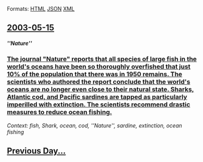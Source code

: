 
Formats: [HTML](2003/05/15/index.html)  [JSON](2003/05/15/index.json)  [XML](2003/05/15/index.xml)  

## [2003-05-15](/news/2003/05/15/index.md)

##### ''Nature''
### [ The journal "Nature" reports that all species of large fish in the world's oceans have been so thoroughly overfished that just 10% of the population that there was in 1950 remains. The scientists who authored the report conclude that the world's oceans are no longer even close to their natural state. Sharks, Atlantic cod, and Pacific sardines are tapped as particularly imperilled with extinction. The scientists recommend drastic measures to reduce ocean fishing. ](/news/2003/05/15/the-journal-nature-reports-that-all-species-of-large-fish-in-the-world-s-oceans-have-been-so-thoroughly-overfished-that-just-10-of-the-p.md)
_Context: fish, Shark, ocean, cod, ''Nature'', sardine, extinction, ocean fishing_

## [Previous Day...](/news/2003/05/14/index.md)

